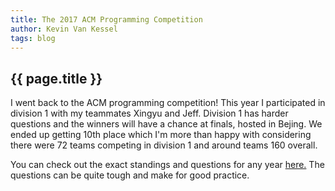 ```yaml
---
title: The 2017 ACM Programming Competition
author: Kevin Van Kessel
tags: blog
---
```


{{ page.title }}
----------------

I went back to the ACM programming competition!
This year I participated in division 1 with my teammates Xingyu and Jeff.
Division 1 has harder questions and the winners will have a chance at finals, hosted in Bejing.
We ended up getting 10th place which I'm more than happy with considering there were 72 teams competing in division 1 and around teams 160 overall.

You can check out the exact standings and questions for any year [here.](http://www.acmicpc-pacnw.org/results.htm)
The questions can be quite tough and make for good practice.
